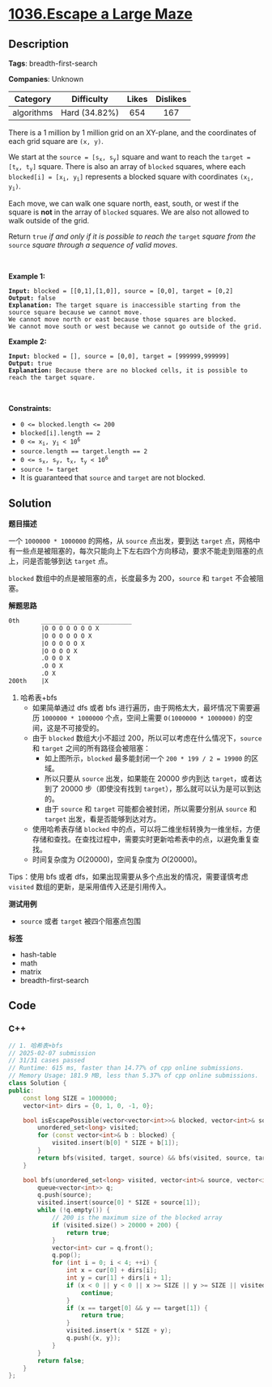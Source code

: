 # [1036.Escape a Large Maze](https://leetcode.com/problems/escape-a-large-maze/description/)

## Description

**Tags**: breadth-first-search

**Companies**: Unknown

|  Category  |  Difficulty   | Likes | Dislikes |
| :--------: | :-----------: | :---: | :------: |
| algorithms | Hard (34.82%) |  654  |   167    |

<p>There is a 1 million by 1 million grid on an XY-plane, and the coordinates of each grid square are <code>(x, y)</code>.</p>
<p>We start at the <code>source = [s<sub>x</sub>, s<sub>y</sub>]</code> square and want to reach the <code>target = [t<sub>x</sub>, t<sub>y</sub>]</code> square. There is also an array of <code>blocked</code> squares, where each <code>blocked[i] = [x<sub>i</sub>, y<sub>i</sub>]</code> represents a blocked square with coordinates <code>(x<sub>i</sub>, y<sub>i</sub>)</code>.</p>
<p>Each move, we can walk one square north, east, south, or west if the square is <strong>not</strong> in the array of <code>blocked</code> squares. We are also not allowed to walk outside of the grid.</p>
<p>Return <code>true</code><em> if and only if it is possible to reach the </em><code>target</code><em> square from the </em><code>source</code><em> square through a sequence of valid moves</em>.</p>
<p>&nbsp;</p>
<p><strong class="example">Example 1:</strong></p>
<pre><code><strong>Input:</strong> blocked = [[0,1],[1,0]], source = [0,0], target = [0,2]
<strong>Output:</strong> false
<strong>Explanation:</strong> The target square is inaccessible starting from the source square because we cannot move.
We cannot move north or east because those squares are blocked.
We cannot move south or west because we cannot go outside of the grid.</code></pre>
<p><strong class="example">Example 2:</strong></p>
<pre><code><strong>Input:</strong> blocked = [], source = [0,0], target = [999999,999999]
<strong>Output:</strong> true
<strong>Explanation:</strong> Because there are no blocked cells, it is possible to reach the target square.</code></pre>
<p>&nbsp;</p>
<p><strong>Constraints:</strong></p>
<ul>
  <li><code>0 &lt;= blocked.length &lt;= 200</code></li>
  <li><code>blocked[i].length == 2</code></li>
  <li><code>0 &lt;= x<sub>i</sub>, y<sub>i</sub> &lt; 10<sup>6</sup></code></li>
  <li><code>source.length == target.length == 2</code></li>
  <li><code>0 &lt;= s<sub>x</sub>, s<sub>y</sub>, t<sub>x</sub>, t<sub>y</sub> &lt; 10<sup>6</sup></code></li>
  <li><code>source != target</code></li>
  <li>It is guaranteed that <code>source</code> and <code>target</code> are not blocked.</li>
</ul>

## Solution

**题目描述**

一个 `1000000 * 1000000` 的网格，从 `source` 点出发，要到达 `target` 点，网格中有一些点是被阻塞的，每次只能向上下左右四个方向移动，要求不能走到阻塞的点上，问是否能够到达 `target` 点。

`blocked` 数组中的点是被阻塞的点，长度最多为 200，`source` 和 `target` 不会被阻塞。

**解题思路**

```txt
0th      _________________________
         |O O O O O O O X
         |O O O O O O X
         |O O O O O X
         |O O O O X
         .O O O X
         .O O X
         .O X
200th    |X
```

1. 哈希表+bfs
   - 如果简单通过 dfs 或者 bfs 进行遍历，由于网格太大，最坏情况下需要遍历 `1000000 * 1000000` 个点，空间上需要 `O(1000000 * 1000000)` 的空间，这是不可接受的。
   - 由于 `blocked` 数组大小不超过 200，所以可以考虑在什么情况下，`source` 和 `target` 之间的所有路径会被阻塞：
     - 如上图所示，`blocked` 最多能封闭一个 `200 * 199 / 2 = 19900` 的区域。
     - 所以只要从 `source` 出发，如果能在 20000 步内到达 `target`，或者达到了 20000 步（即使没有找到 `target`），那么就可以认为是可以到达的。
     - 由于 `source` 和 `target` 可能都会被封闭，所以需要分别从 `source` 和 `target` 出发，看是否能够到达对方。
   - 使用哈希表存储 `blocked` 中的点，可以将二维坐标转换为一维坐标，方便存储和查找。在查找过程中，需要实时更新哈希表中的点，以避免重复查找。
   - 时间复杂度为 $O(20000)$，空间复杂度为 $O(20000)$。

Tips：使用 bfs 或者 dfs，如果出现需要从多个点出发的情况，需要谨慎考虑 `visited` 数组的更新，是采用值传入还是引用传入。

**测试用例**

- `source` 或者 `target` 被四个阻塞点包围

**标签**

- hash-table
- math
- matrix
- breadth-first-search

<!-- code start -->
## Code

### C++

```cpp
// 1. 哈希表+bfs
// 2025-02-07 submission
// 31/31 cases passed
// Runtime: 615 ms, faster than 14.77% of cpp online submissions.
// Memory Usage: 181.9 MB, less than 5.37% of cpp online submissions.
class Solution {
public:
    const long SIZE = 1000000;
    vector<int> dirs = {0, 1, 0, -1, 0};

    bool isEscapePossible(vector<vector<int>>& blocked, vector<int>& source, vector<int>& target) {
        unordered_set<long> visited;
        for (const vector<int>& b : blocked) {
            visited.insert(b[0] * SIZE + b[1]);
        }
        return bfs(visited, target, source) && bfs(visited, source, target);
    }

    bool bfs(unordered_set<long> visited, vector<int>& source, vector<int>& target) {
        queue<vector<int>> q;
        q.push(source);
        visited.insert(source[0] * SIZE + source[1]);
        while (!q.empty()) {
            // 200 is the maximum size of the blocked array
            if (visited.size() > 20000 + 200) {
                return true;
            }
            vector<int> cur = q.front();
            q.pop();
            for (int i = 0; i < 4; ++i) {
                int x = cur[0] + dirs[i];
                int y = cur[1] + dirs[i + 1];
                if (x < 0 || y < 0 || x >= SIZE || y >= SIZE || visited.count(x * SIZE + y)) {
                    continue;
                }
                if (x == target[0] && y == target[1]) {
                    return true;
                }
                visited.insert(x * SIZE + y);
                q.push({x, y});
            }
        }
        return false;
    }
};
```

<!-- code end -->
